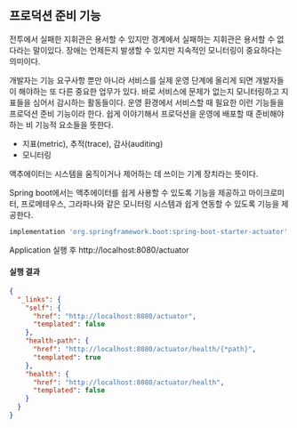 ## 프로덕션 준비 기능

전투에서 실패한 지휘관은 용서할 수 있지만 경계에서 실패하는 지휘관은 용서할 수 없다라는 말이있다. 장애는 언제든지 발생할 수 있지만 지속적인 모니터링이 중요하다는 의미이다.

개발자는 기능 요구사항 뿐만 아니라 서비스를 실제 운영 단계에 올리게 되면 개발자들이 해야하는 또 다른 중요한 업무가 있다. 바로 서비스에 문제가 없는지 모니터링하고 지표들을 심어서 감시하는 활동들이다.
운영 환경에서 서비스할 때 필요한 이런 기능들을 프로덕션 준비 기능이라 한다. 쉽게 이야기해서 프로덕션을 운영에 배포할 때 준비해야 하는 비 기능적 요소들을 뜻한다.

- 지표(metric), 추적(trace), 감사(auditing)
- 모니터링

액추에이터는 시스템을 움직이거나 제어하는 데 쓰이는 기계 장치라는 뜻이다.

Spring boot에서는 액추에이터를 쉽게 사용할 수 있도록 기능을 제공하고 마이크로미터, 프로메테우스, 그라파나와 같은 모니터링 시스템과 쉽게 연동할 수 있도록 기능을 제공한다.

```groovy
implementation 'org.springframework.boot:spring-boot-starter-actuator'
```

Application 실행 후 http://localhost:8080/actuator 

#### 실행 결과

```json
{
  "_links": {
    "self": {
      "href": "http://localhost:8080/actuator",
      "templated": false
    },
    "health-path": {
      "href": "http://localhost:8080/actuator/health/{*path}",
      "templated": true
    },
    "health": {
      "href": "http://localhost:8080/actuator/health",
      "templated": false
    }
  }
}
```
